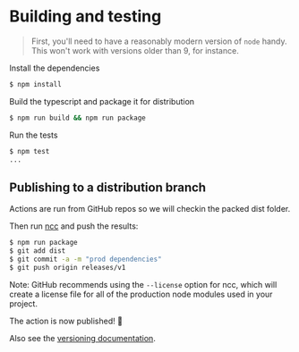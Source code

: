# Building and testing

> First, you'll need to have a reasonably modern version of `node` handy. This won't work with versions older than 9, for instance.

Install the dependencies  
```bash
$ npm install
```

Build the typescript and package it for distribution
```bash
$ npm run build && npm run package
```

Run the tests 
```bash
$ npm test
...
```

## Publishing to a distribution branch

Actions are run from GitHub repos so we will checkin the packed dist folder. 

Then run [ncc](https://github.com/zeit/ncc) and push the results:
```bash
$ npm run package
$ git add dist
$ git commit -a -m "prod dependencies"
$ git push origin releases/v1
```

Note: GitHub recommends using the `--license` option for ncc, which will create a license file for all of the production node modules used in your project.

The action is now published! :rocket: 

Also see the [versioning documentation](https://github.com/actions/toolkit/blob/master/docs/action-versioning.md).
